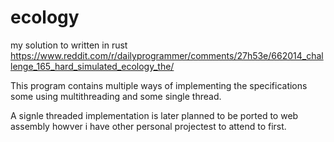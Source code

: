# ecology

my solution to written in rust
https://www.reddit.com/r/dailyprogrammer/comments/27h53e/662014_challenge_165_hard_simulated_ecology_the/

This program contains multiple ways of implementing the specifications some using multithreading and some single thread.

A signle threaded implementation is later planned to be ported to web assembly howver i have other personal projectest to attend to first.

